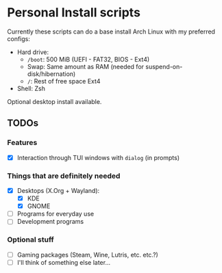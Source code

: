 # Personal Install scripts
Currently these scripts can do a base install Arch Linux with my preferred configs:
- Hard drive:
    - `/boot`: 500 MiB (UEFI - FAT32, BIOS - Ext4)
    - Swap: Same amount as RAM (needed for suspend-on-disk/hibernation)
    - `/`: Rest of free space Ext4
- Shell: Zsh

Optional desktop install available.

## TODOs
### Features
- [x] Interaction through TUI windows with `dialog` (in prompts)

### Things that are definitely needed
- [x] Desktops (X.Org + Wayland):
  - [x] KDE
  - [x] GNOME
- [ ] Programs for everyday use
- [ ] Development programs

### Optional stuff
- [ ] Gaming packages (Steam, Wine, Lutris, etc. etc.?)
- [ ] I'll think of something else later...
